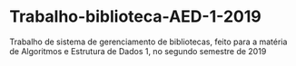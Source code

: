 # Trabalho-biblioteca-AED-1-2019
Trabalho de sistema de gerenciamento de bibliotecas, feito para a matéria de Algoritmos e Estrutura de Dados 1, no segundo semestre de 2019
